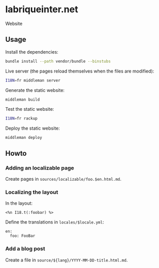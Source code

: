 # labriqueinter.net

Website

## Usage

Install the dependencies:

~~~sh
bundle install --path vendor/bundle --binstubs
~~~

Live server (the pages reload themselves when the files are modified):

~~~sh
I18N=fr middleman server
~~~

Generate the static website:

~~~sh
middleman build
~~~

Test the static website:

~~~sh
I18N=fr rackup
~~~

Deploy the static website:

~~~
middleman deploy
~~~

## Howto

### Adding an localizable page

Create pages in `sources/localizable/foo.$en.html.md`.

### Localizing the layout

In the layout:

~~~erb
<%n I18.t(:foobar) %>
~~~

Define the translations in `locales/$locale.yml`:

~~~
en:
  foo: FooBar
~~~

### Add a blog post

Create a file in `source/${lang}/YYYY-MM-DD-title.html.md`.
